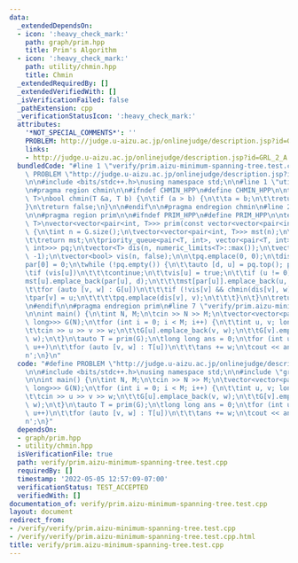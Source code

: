 ```yaml
---
data:
  _extendedDependsOn:
  - icon: ':heavy_check_mark:'
    path: graph/prim.hpp
    title: Prim's Algorithm
  - icon: ':heavy_check_mark:'
    path: utility/chmin.hpp
    title: Chmin
  _extendedRequiredBy: []
  _extendedVerifiedWith: []
  _isVerificationFailed: false
  _pathExtension: cpp
  _verificationStatusIcon: ':heavy_check_mark:'
  attributes:
    '*NOT_SPECIAL_COMMENTS*': ''
    PROBLEM: http://judge.u-aizu.ac.jp/onlinejudge/description.jsp?id=GRL_2_A
    links:
    - http://judge.u-aizu.ac.jp/onlinejudge/description.jsp?id=GRL_2_A
  bundledCode: "#line 1 \"verify/prim.aizu-minimum-spanning-tree.test.cpp\"\n#define\
    \ PROBLEM \"http://judge.u-aizu.ac.jp/onlinejudge/description.jsp?id=GRL_2_A\"\
    \n\n#include <bits/stdc++.h>\nusing namespace std;\n\n#line 1 \"utility/chmin.hpp\"\
    \n#pragma region chmin\n\n#ifndef CHMIN_HPP\n#define CHMIN_HPP\n\ntemplate<typename\
    \ T>\nbool chmin(T &a, T b) {\n\tif (a > b) {\n\t\ta = b;\n\t\treturn true;\n\t\
    }\n\treturn false;\n}\n\n#endif\n\n#pragma endregion chmin\n#line 2 \"graph/prim.hpp\"\
    \n\n#pragma region prim\n\n#ifndef PRIM_HPP\n#define PRIM_HPP\n\ntemplate<class\
    \ T>\nvector<vector<pair<int, T>>> prim(const vector<vector<pair<int, T>>> &G)\
    \ {\n\tint n = G.size();\n\tvector<vector<pair<int, T>>> mst(n);\n\tif (n <= 1)\n\
    \t\treturn mst;\n\tpriority_queue<pair<T, int>, vector<pair<T, int>>, greater<pair<T,\
    \ int>>> pq;\n\tvector<T> dis(n, numeric_limits<T>::max());\n\tvector<int> par(n,\
    \ -1);\n\tvector<bool> vis(n, false);\n\n\tpq.emplace(0, 0);\n\tdis[0] = 0;\n\t\
    par[0] = 0;\n\twhile (!pq.empty()) {\n\t\tauto [d, u] = pq.top(); pq.pop();\n\t\
    \tif (vis[u])\n\t\t\tcontinue;\n\t\tvis[u] = true;\n\t\tif (u != 0) {\n\t\t\t\
    mst[u].emplace_back(par[u], d);\n\t\t\tmst[par[u]].emplace_back(u, d);\n\t\t}\n\
    \t\tfor (auto [v, w] : G[u])\n\t\t\tif (!vis[v] && chmin(dis[v], w)) {\n\t\t\t\
    \tpar[v] = u;\n\t\t\t\tpq.emplace(dis[v], v);\n\t\t\t}\n\t}\n\treturn mst;\n}\n\
    \n#endif\n\n#pragma endregion prim\n#line 7 \"verify/prim.aizu-minimum-spanning-tree.test.cpp\"\
    \n\nint main() {\n\tint N, M;\n\tcin >> N >> M;\n\tvector<vector<pair<int, long\
    \ long>>> G(N);\n\tfor (int i = 0; i < M; i++) {\n\t\tint u, v; long long w;\n\
    \t\tcin >> u >> v >> w;\n\t\tG[u].emplace_back(v, w);\n\t\tG[v].emplace_back(u,\
    \ w);\n\t}\n\tauto T = prim(G);\n\tlong long ans = 0;\n\tfor (int u = 0; u < N;\
    \ u++)\n\t\tfor (auto [v, w] : T[u])\n\t\t\tans += w;\n\tcout << ans / 2 << '\\\
    n';\n}\n"
  code: "#define PROBLEM \"http://judge.u-aizu.ac.jp/onlinejudge/description.jsp?id=GRL_2_A\"\
    \n\n#include <bits/stdc++.h>\nusing namespace std;\n\n#include \"graph/prim.hpp\"\
    \n\nint main() {\n\tint N, M;\n\tcin >> N >> M;\n\tvector<vector<pair<int, long\
    \ long>>> G(N);\n\tfor (int i = 0; i < M; i++) {\n\t\tint u, v; long long w;\n\
    \t\tcin >> u >> v >> w;\n\t\tG[u].emplace_back(v, w);\n\t\tG[v].emplace_back(u,\
    \ w);\n\t}\n\tauto T = prim(G);\n\tlong long ans = 0;\n\tfor (int u = 0; u < N;\
    \ u++)\n\t\tfor (auto [v, w] : T[u])\n\t\t\tans += w;\n\tcout << ans / 2 << '\\\
    n';\n}"
  dependsOn:
  - graph/prim.hpp
  - utility/chmin.hpp
  isVerificationFile: true
  path: verify/prim.aizu-minimum-spanning-tree.test.cpp
  requiredBy: []
  timestamp: '2022-05-05 12:57:09-07:00'
  verificationStatus: TEST_ACCEPTED
  verifiedWith: []
documentation_of: verify/prim.aizu-minimum-spanning-tree.test.cpp
layout: document
redirect_from:
- /verify/verify/prim.aizu-minimum-spanning-tree.test.cpp
- /verify/verify/prim.aizu-minimum-spanning-tree.test.cpp.html
title: verify/prim.aizu-minimum-spanning-tree.test.cpp
---
```

